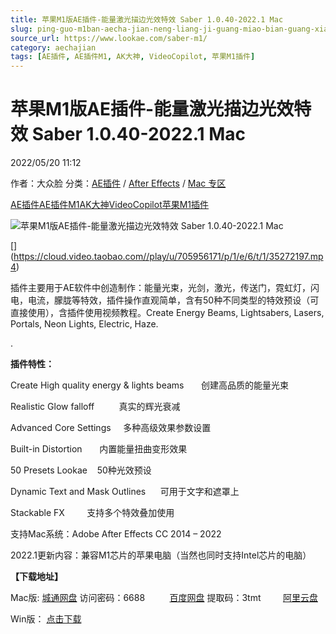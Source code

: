 ```yaml
---
title: 苹果M1版AE插件-能量激光描边光效特效 Saber 1.0.40-2022.1 Mac
slug: ping-guo-m1ban-aecha-jian-neng-liang-ji-guang-miao-bian-guang-xiao-te-xiao-saber-1-0-40-2022-1-mac
source_url: https://www.lookae.com/saber-m1/
category: aechajian
tags: [AE插件, AE插件M1, AK大神, VideoCopilot, 苹果M1插件]
---
```

# 苹果M1版AE插件-能量激光描边光效特效 Saber 1.0.40-2022.1 Mac

2022/05/20 11:12

作者：大众脸
分类：[AE插件](https://www.lookae.com/after-effects/aechajian/) / [After Effects](https://www.lookae.com/after-effects/) / [Mac 专区](https://www.lookae.com/mac-osx/)

[AE插件](https://www.lookae.com/tag/ae%e6%8f%92%e4%bb%b6/)[AE插件M1](https://www.lookae.com/tag/aem1/)[AK大神](https://www.lookae.com/tag/ak%e5%a4%a7%e7%a5%9e/)[VideoCopilot](https://www.lookae.com/tag/videocopilot/)[苹果M1插件](https://www.lookae.com/tag/%e8%8b%b9%e6%9e%9cm1%e6%8f%92%e4%bb%b6/)

![苹果M1版AE插件-能量激光描边光效特效 Saber 1.0.40-2022.1 Mac](https://www.lookae.com/wp-content/uploads/2022/05/Saber-M1.jpg "苹果M1版AE插件-能量激光描边光效特效 Saber 1.0.40-2022.1 Mac-LookAE.com")

[﻿[﻿]("https://cloud.video.taobao.com//play/u/705956171/p/1/e/6/t/1/35272197.mp4)](https://cloud.video.taobao.com//play/u/705956171/p/1/e/6/t/1/35272197.mp4)

插件主要用于AE软件中创造制作：能量光束，光剑，激光，传送门，霓虹灯，闪电，电流，朦胧等特效，插件操作直观简单，含有50种不同类型的特效预设（可直接使用），含插件使用视频教程。Create Energy Beams, Lightsabers, Lasers, Portals, Neon Lights, Electric, Haze.

.

**插件特性：**

Create High quality energy & lights beams       创建高品质的能量光束

Realistic Glow falloff          真实的辉光衰减

Advanced Core Settings     多种高级效果参数设置

Built-in Distortion       内置能量扭曲变形效果

50 Presets Lookae    50种光效预设

Dynamic Text and Mask Outlines      可用于文字和遮罩上

Stackable FX         支持多个特效叠加使用

支持Mac系统：Adobe After Effects CC 2014 – 2022

2022.1更新内容：兼容M1芯片的苹果电脑（当然也同时支持Intel芯片的电脑）

**【下载地址】**

Mac版: [城通网盘](https://url70.ctfile.com/f/2827370-581505691-ccb1e1?p=4431) 访问密码：6688          [百度网盘](https://pan.baidu.com/s/1ynZf1XDNru6qHlepGuqjMQ?pwd=3tmt) 提取码：3tmt         [阿里云盘](https://www.aliyundrive.com/s/tbSsNXUzpVA)

Win版： [点击下载](https://www.lookae.com/saber-1040/)
